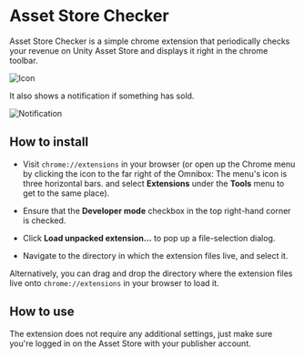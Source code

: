 # Asset Store Checker

Asset Store Checker is a simple chrome extension that periodically checks your revenue on Unity Asset Store and displays it right in the chrome toolbar.

![Icon](https://raw.githubusercontent.com/PhannGor/phanngor.github.io/master/stuff/storechecker/images/01.png)

It also shows a notification if something has sold.

![Notification](https://raw.githubusercontent.com/PhannGor/phanngor.github.io/master/stuff/storechecker/images/02.png)

## How to install

* Visit `chrome://extensions` in your browser (or open up the Chrome menu by clicking the icon to the far right of the Omnibox:  The menu's icon is three horizontal bars. and select **Extensions** under the **Tools** menu to get to the same place).

* Ensure that the **Developer mode** checkbox in the top right-hand corner is checked.

* Click **Load unpacked extension…** to pop up a file-selection dialog.

* Navigate to the directory in which the extension files live, and select it.

Alternatively, you can drag and drop the directory where the extension files live onto `chrome://extensions` in your browser to load it.

## How to use

The extension does not require any additional settings, just make sure you're logged in on the Asset Store with your publisher account.
